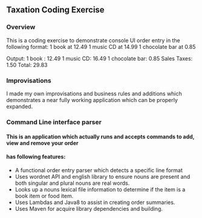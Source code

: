 ## Taxation Coding Exercise

### Overview
This is a coding exercise to demonstrate console UI order entry in the following format:
1 book at 12.49
1 music CD at 14.99
1 chocolate bar at 0.85

Output:
1 book : 12.49
1 music CD: 16.49
1 chocolate bar: 0.85
Sales Taxes: 1.50
Total: 29.83

### Improvisations
I made my own improvisations and business rules and additions which demonstrates a near fully working application
which can be properly expanded.

### Command Line interface parser
#### This is an application which actually runs and accepts commands to add, view and remove your order
#### has following features:
- A functional order entry parser which detects a specific line format
- Uses wordnet API and english library to ensure nouns are present and both singular and plural nouns are real words.
- Looks up a nouns lexical file information to determine if the item is a book item or food item.
- Uses Lambdas and Java8 to assist in creating order summaries.
- Uses Maven for acquire library dependencies and building.
